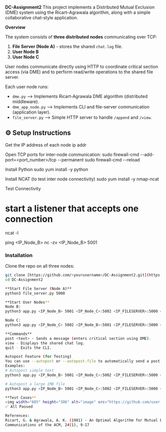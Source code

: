**DC-Assignment2**
This project implements a Distributed Mutual Exclusion (DME) system using the Ricart–Agrawala algorithm, along with a simple collaborative chat-style application.

**Overview**

The system consists of **three distributed nodes** communicating over TCP:
1. **File Server (Node A)** - stores the shared `chat.log` file.
2. **User Node B**
3. **User Node C**

User nodes communicate directly using HTTP to coordinate critical section access (via DME) and to perform read/write operations to the shared file server.

Each user node runs:
- `dme.py` --> Implements Ricart-Agrawala DME algorithm (distributed middleware).  
- `dme_app_node.py` --> Implements CLI and file-server communication (application layer).  
- `file_server.py` --> Simple HTTP server to handle `/append` and `/view`.

## ⚙️ Setup Instructions

Get the IP address of each node
ip addr

Open TCP ports for inter-node communication:
sudo firewall-cmd --add-port=<port_number>/tcp --permanent
sudo firewall-cmd --reload

Install Python
sudo yum install -y python

Install NCAT (to test inter node connectivity)
sudo yum install -y nmap-ncat

Test Connectivity
# start a listener that accepts one connection
ncat -l <pott-number>

ping <IP_Node_B>
nc -zv <IP_Node_B> 5001

### Installation

Clone the repo on all three nodes:
```bash
git clone [https://github.com/<yourusername>/DC-Assignment2.git](https://github.com/Shankar-Vaithilingam/DC-Assignment2.git)
cd DC-Assignment2

**Start File Server (Node A)**
python3 file_server.py 5000

**Start User Nodes**
Node B:
python3 app.py <IP_Node_B> 5001 <IP_Node_C>:5002 <IP_FILESERVER>:5000 <IP_FILESERVER>:5000

Node C:
python3 app.py <IP_Node_C> 5002 <IP_Node_B>:5001 <IP_FILESERVER>:5000 <IP_FILESERVER>:5000

**Commands**
post <text> - Sends a message (enters critical section using DME).
view - Displays the shared chat log.
quit - Exits the CLI.

Autopost Feature (for Testing)
You can use --autopost or --autopost-file to automatically send a post after a short delay - useful for concurrency tests.
Examples:
# Autopost simple text
python3 app.py <IP_Node_B> 5001 <IP_Node_C>:5002 <IP_FILESERVER>:5000 <IP_FILESERVER>:5000 --autopost "Hello_from_B" --delay 3

# Autopost a large 1MB file
python3 app.py <IP_Node_B> 5001 <IP_Node_C>:5002 <IP_FILESERVER>:5000 <IP_FILESERVER>:5000 --autopost-file large_text.txt --delay 3

**Test Cases**
<img width="685" height="386" alt="image" src="https://github.com/user-attachments/assets/74c04a64-891e-4ac2-adf1-2522c14001cc" />
✅ All Passed

References:
Ricart, G. & Agrawala, A. K. (1981) - An Optimal Algorithm for Mutual Exclusion in Computer Networks.
Communications of the ACM, 24(1), 9-17

